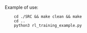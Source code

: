 Example of use:

        cd ./SRC && make clean && make
        cd ..
        python3 rl_training_example.py